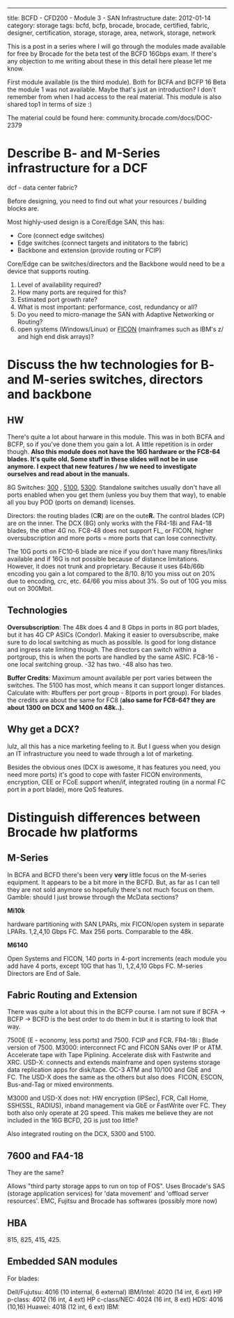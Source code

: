 ---
title: BCFD - CFD200 - Module 3 - SAN Infrastructure
date: 2012-01-14
category: storage
tags: bcfd, bcfp, brocade, brocade, certified, fabric, designer, certification, storage, storage, area, network, storage, network

This is a post in a series where I will go through the modules made available for free by Brocade for the beta test of the BCFD 16Gbps exam. If there's any objection to me writing about these in this detail here please let me know.

First module available (is the third module). Both for BCFA and BCFP 16 Beta the module 1 was not available. Maybe that's just an introduction? I don't remember from when I had access to the real material. This module is also shared top1 in terms of size :)

The material could be found here: community.brocade.com/docs/DOC-2379

# Describe B- and M-Series infrastructure for a DCF

dcf - data center fabric?

Before designing, you need to find out what your resources / building blocks are.

Most highly-used design is a Core/Edge SAN, this has:

- Core (connect edge switches)
- Edge switches (connect targets and inititators to the fabric)
- Backbone and extension (provide routing or FCIP)

Core/Edge can be switches/directors and the Backbone would need to be a device that supports routing.

1. Level of availability required?
2. How many ports are required for this?
3. Estimated port growth rate?
4. What is most important: performance, cost, redundancy or all?
5. Do you need to micro-manage the SAN with Adaptive Networking or Routing?
6. open systems (Windows/Linux) or [FICON](http://en.wikipedia.org/wiki/FICON "on wikipedia") (mainframes such as IBM's z/ and high end disk arrays)?

# Discuss the hw technologies for B- and M-series switches, directors and backbone

## HW

There's quite a lot about harware in this module. This was in both BCFA and BCFP, so if you've done them you gain a lot. A little repetition is in order though. **Also this module does not have the 16G hardware or the FC8-64 blades. It's quite old. Some stuff in these slides will not be in use anymore. I expect that new features / hw we need to investigate ourselves and read about in the manuals.**

8G Switches: [300](http://www.brocade.com/products/all/switches/product-details/300-switch/specifications.page "on brocade.com") , [5100](http://www.brocade.com/products/all/switches/product-details/5100-switch/specifications.page "on brocade.com"), [5300](http://www.brocade.com/products/all/switches/product-details/5300-switch/specifications.page "brocade.com"). Standalone switches usually don't have all ports enabled when you get them (unless you buy them that way), to enable all you buy POD (ports on demand) licenses.

Directors: the routing blades (C**R**) are on the oute**R.** The control blades (CP) are on the inner. The DCX (8G) only works with the FR4-18i and FA4-18 blades, the other 4G no. FC8-48 does not support FL\_ or FICON, higher oversubscription and more ports = more ports that can lose connectivity.

The 10G ports on FC10-6 blade are nice if you don't have many fibres/links available and if 16G is not possible because of distance limitations. However, it does not trunk and proprietary. Because it uses 64b/66b encoding you gain a lot compared to the 8/10. 8/10 you miss out on 20% due to encoding, crc, etc. 64/66 you miss about 3%. So out of 10G you miss out on 300Mbit.

## Technologies

**Oversubscription**: The 48k does 4 and 8 Gbps in ports in 8G port blades, but it has 4G CP ASICs (Condor). Making it easier to oversubscribe, make sure to do local switching as much as possible. Is good for long distance and ingress rate limiting though. The directors can switch within a portgroup, this is when the ports are handled by the same ASIC. FC8-16 - one local switching group. -32 has two. -48 also has two.

**Buffer Credits**: Maximum amount available per port varies between the switches. The 5100 has most, which means it can support longer distances. Calculate with: #buffers per port group - 8(ports in port group). For blades the credits are about the same for FC8 (**also same for FC8-64? they are about 1300 on DCX and 1400 on 48k..).**

## Why get a DCX?

lulz, all this has a nice marketing feeling to it. But I guess when you design an IT infrastructure you need to wade through a lot of marketing.

Besides the obvious ones (DCX is awesome, it has features you need, you need more ports) it's good to cope with faster FICON environments, encryption, CEE or FCoE support when/if, integrated routing (in a normal FC port in a port blade), more QoS features.

# Distinguish differences between Brocade hw platforms

## M-Series

In BCFA and BCFD there's been very **very** little focus on the M-series equipment. It appears to be a bit more in the BCFD. But, as far as I can tell they are not sold anymore so hopefully there's not much focus on them. Gamble: should I just browse through the McData sections?

**Mi10k**

hardware partitioning with SAN LPARs, mix FICON/open system in separate LPARs. 1,2,4,10 Gbps FC. Max 256 ports. Comparable to the 48k.

**M6140**

Open Systems and FICON, 140 ports in 4-port increments (each module you add have 4 ports, except 10G that has 1), 1,2,4,10 Gbps FC. M-series Directors are End of Sale.

## Fabric Routing and Extension

There was quite a lot about this in the BCFP course. I am not sure if BCFA -> BCFP -> BCFD is the best order to do them in but it is starting to look that way.

7500E (E - economy, less ports) and 7500. FCIP and FCR. FR4-18i : Blade version of 7500. M3000: interconnect FC and FICON SANs over IP or ATM. Accelerate tape with Tape Piplining. Accelerate disk with Fastwrite and XRC. USD-X: connects and extends mainframe and open systems storage data replication apps for disk/tape. OC-3 ATM and 10/100 and GbE and FC. The USD-X does the same as the others but also does  FICON, ESCON, Bus-and-Tag or mixed environments.

M3000 and USD-X does not: HW encryption (IPSec), FCR, Call Home, SSH(SSL, RADIUS), inband management via GbE or FastWrite over FC. They both also only operate at 2G speed. This makes me believe they are not included in the 16G BCFD, 2G is just too little?

Also integrated routing on the DCX, 5300 and 5100.

## 7600 and FA4-18

They are the same?

Allows "third party storage apps to run on top of FOS". Uses Brocade's SAS (storage application services) for 'data movement' and 'offload server resources'. EMC, Fujitsu and Brocade has softwares (possibly more now)

## HBA

815, 825, 415, 425.

## Embedded SAN modules

For blades:

Dell/Fujutsu: 4016 (10 internal, 6 external) IBM/Intel: 4020 (14 int, 6 ext) HP p-class: 4012 (16 int, 4 ext) HP c-class/NEC: 4024 (16 int, 8 ext) HDS: 4016 (10,16) Huawei: 4018 (12 int, 6 ext) IBM:
